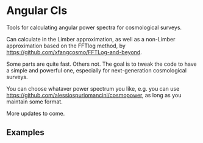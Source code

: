 # Angular Cls

Tools for calculating angular power spectra for cosmological surveys.


Can calculate in the Limber approximation, as well as a non-Limber approximation based on the FFTlog method, by https://github.com/xfangcosmo/FFTLog-and-beyond.

Some parts are quite fast. Others not. The goal is to tweak the code to have a simple and powerful one, especially for next-generation cosmological surveys.

You can choose whataver power spectrum you like, e.g. you can use https://github.com/alessiospuriomancini/cosmopower, as long as you maintain some format.

More updates to come.

## Examples

```Python
```




